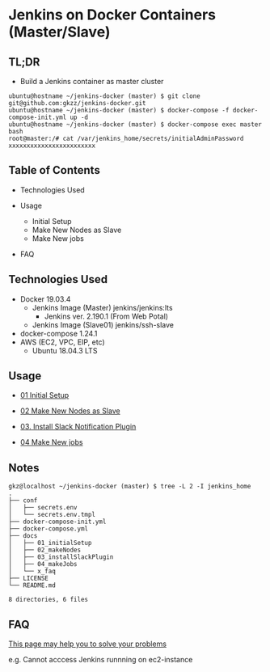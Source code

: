 # Jenkins on Docker Containers (Master/Slave)

## TL;DR

- Build a Jenkins container as master cluster
```
ubuntu@hostname ~/jenkins-docker (master) $ git clone git@github.com:gkzz/jenkins-docker.git
ubuntu@hostname ~/jenkins-docker (master) $ docker-compose -f docker-compose-init.yml up -d
ubuntu@hostname ~/jenkins-docker (master) $ docker-compose exec master bash
root@master:/# cat /var/jenkins_home/secrets/initialAdminPassword
xxxxxxxxxxxxxxxxxxxxxxxx
```


## Table of Contents

- Technologies Used
- Usage
  - Initial Setup
  - Make New Nodes as Slave
  - Make New jobs


- FAQ


## Technologies Used
- Docker 19.03.4
  - Jenkins Image (Master) jenkins/jenkins:lts
    - Jenkins ver. 2.190.1 (From Web Potal)
  - Jenkins Image (Slave01) jenkins/ssh-slave
- docker-compose 1.24.1
- AWS (EC2, VPC, EIP, etc)
  - Ubuntu 18.04.3 LTS


## Usage

- [01 Initial Setup](/docs/01_initialSetup/tutorial.md)

- [02 Make New Nodes as Slave](/docs/02_makeNodes/tutorial.md)

- [03. Install Slack Notification Plugin](/docs/03_installSlackPlugin/tutorial.md)

- [04 Make New jobs](/docs/04_makeJobs/tutorial.md)


## Notes

```
gkz@localhost ~/jenkins-docker (master) $ tree -L 2 -I jenkins_home
.
├── conf
│   ├── secrets.env
│   └── secrets.env.tmpl
├── docker-compose-init.yml
├── docker-compose.yml
├── docs
│   ├── 01_initialSetup
│   ├── 02_makeNodes
│   ├── 03_installSlackPlugin
│   ├── 04_makeJobs
│   └── x_faq
├── LICENSE
└── README.md

8 directories, 6 files

```

## FAQ

[This page may help you to solve your problems](docs/x_faq/tutorial.md)

e.g. Cannot acccess Jenkins runnning on ec2-instance

